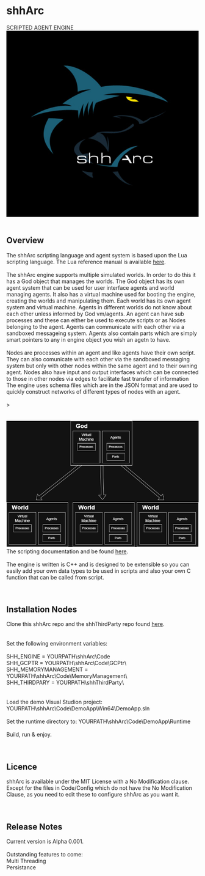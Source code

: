 # shhArc
SCRIPTED AGENT ENGINE
<img src="images/logo.jpg" alt="Logo" width="1000">
<br><br>
<h2>Overview</h2>
The shhArc scripting language and agent system is based upon the Lua scripting language. The Lua reference manual is available 
<a href="http://www.lua.org/manual/5.4/">here</a>.<br><br>
The shhArc engine supports multiple simulated worlds. 
In order to do this it has a God object that manages the worlds. 
The God object has its own agent system that can be used for user interface agents and world managing agents. 
It also has a virtual machine used for booting the engine, creating the worlds and manipulating them. 
Each world has its own agent system and virtual machine. Agents in different worlds do not know about each other unless informed by God vm/agents.
An agent can have sub processes and these can either be used to execute scripts or as Nodes belonging to the agent.
Agents can communicate with each other via a sandboxed messageing system. Agents also contain parts which are simply smart pointers to any in engine object you wish an agetn to have.<br><br>
Nodes are processes within an agent and like agents have their own script. They can also comunicate with each other via the sandboxed messaging system but only with other nodes within the same agent and to their owning agent. Nodes also have input and output interfaces which can be connected to those in other nodes via edges to facilitate fast transfer of information The engine uses schema files which are in the JSON format and
are used to quickly construct networks of different types of nodes with an agent.<br><br>
>
<br><br><br><center><img src="images/intro.jpg"/></center>
The scripting documentation and be found  <a href="https://github.com/shhArc/shhArc/blob/main/Docs/ScriptingManual/">here</a>.
<br><br>
The engine is written is C++ and is designed to be extensible so you can easily add your own data types to be used in scripts and also
your own C function that can be called from script.
<br><br><br>
<h2>Installation Nodes</h2>
Clone this shhArc repo and the shhThirdParty repo found <a href="https://github.com/shhArc/shhThirdParty">here</a>.
<br><br><br>
Set the following environment variables:<br><br>
SHH_ENGINE = YOURPATH\shhArc\Code<br>
SHH_GCPTR = YOURPATH\shhArc\Code\GCPtr\<br>
SHH_MEMORYMANAGEMENT = YOURPATH\shhArc\Code\MemoryManagement\<br>
SHH_THIRDPARY = YOURPATH\shhThirdParty\<br>
<br><br>
Load the demo Visual Studion project: YOURPATH\shhArc\Code\DemoApp\Win64\DemoApp.sln<br><br>
Set the runtime directory to: YOURPATH\shhArc\Code\DemoApp\Runtime<br><br>
Build, run & enjoy.
<br><br><br>
<h2>Licence</h2>
shhArc is available under the MIT License with a No Modification clause. Except for the files in Code/Config which do not have the No Modification Clause, as you need to edit these to configure shhArc as you want it.
<br><br><br>
<h2>Release Notes</h2>
Current version is Alpha 0.001.<br><br>
Outstanding features to come:<br>
Multi Threading<br>
Persistance<br>
<!--
**shhArc/shhArc** is a ✨ _special_ ✨ repository because its `README.md` (this file) appears on your GitHub profile.

Here are some ideas to get you started:

- 🔭 I’m currently working on ...
- 🌱 I’m currently learning ...
- 👯 I’m looking to collaborate on ...
- 🤔 I’m looking for help with ...
- 💬 Ask me about ...
- 📫 How to reach me: ...
- 😄 Pronouns: ...
- ⚡ Fun fact: ...
-->
